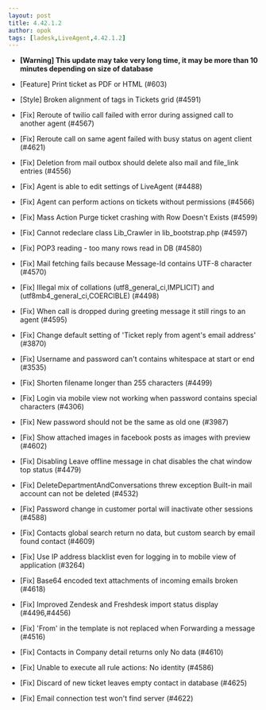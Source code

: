 ```yaml
---
layout: post
title: 4.42.1.2
author: opok
tags: [ladesk,LiveAgent,4.42.1.2]
---
```


- **[Warning] This update may take very long time, it may be more than 10 minutes depending on size of database**

- [Feature] Print ticket as PDF or HTML (#603)

<!--more--> 

- [Style] Broken alignment of tags in Tickets grid (#4591)

- [Fix] Reroute of twilio call failed with error during assigned call to another agent (#4567)
- [Fix] Reroute call on same agent failed with busy status on agent client (#4621)
- [Fix] Deletion from mail outbox should delete also mail and file_link entries (#4556)
- [Fix] Agent is able to edit settings of LiveAgent (#4488)
- [Fix] Agent can perform actions on tickets without permissions (#4566)
- [Fix] Mass Action Purge ticket crashing with Row Doesn't Exists (#4599)
- [Fix] Cannot redeclare class Lib_Crawler in lib_bootstrap.php (#4597)
- [Fix] POP3 reading - too many rows read in DB (#4580)
- [Fix] Mail fetching fails because Message-Id contains UTF-8 character (#4570)
- [Fix] Illegal mix of collations (utf8_general_ci,IMPLICIT) and (utf8mb4_general_ci,COERCIBLE) (#4498)
- [Fix] When call is dropped during greeting message it still rings to an agent (#4595)
- [Fix] Change default setting of 'Ticket reply from agent's email address' (#3870)
- [Fix] Username and password can't contains whitespace at start or end (#3535)
- [Fix] Shorten filename longer than 255 characters (#4499)
- [Fix] Login via mobile view not working when password contains special characters (#4306)
- [Fix] New password should not be the same as old one (#3987)
- [Fix] Show attached images in facebook posts as images with preview (#4602)
- [Fix] Disabling Leave offline message in chat disables the chat window top status (#4479)
- [Fix] DeleteDepartmentAndConversations threw exception Built-in mail account can not be deleted (#4532)
- [Fix] Password change in customer portal will inactivate other sessions (#4588)
- [Fix] Contacts global search return no data, but custom search by email found contact (#4609)
- [Fix] Use IP address blacklist even for logging in to mobile view of application (#3264)
- [Fix] Base64 encoded text attachments of incoming emails broken (#4618)
- [Fix] Improved Zendesk and Freshdesk import status display (#4496,#4456)
- [Fix] 'From' in the template is not replaced when Forwarding a message (#4516)
- [Fix] Contacts in Company detail returns only No data (#4610)
- [Fix] Unable to execute all rule actions: No identity (#4586)
- [Fix] Discard of new ticket leaves empty contact in database (#4625) 
- [Fix] Email connection test won't find server (#4622)
